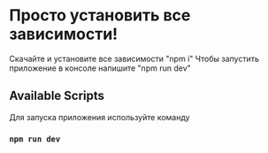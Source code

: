 # Просто установить все зависимости!

Скачайте и установите все зависимости "npm i"
Чтобы запустить приложениe в консоле напишите "npm run dev"


## Available Scripts

Для запуска приложения используйте команду 

### `npm run dev`
